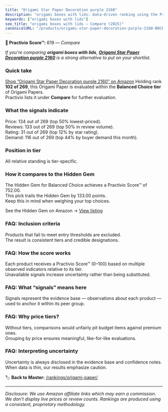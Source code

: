 ```yaml
---
title: "Origami Star Paper Decoration purple 2160"
description: "origami boxes with lids: Data-driven ranking using the Practivio Score™. Positioned by quality, value, demand, findability, momentum."
keywords: ["origami boxes with lids"]
seo_title: "origami boxes with lids — Compare (2025)"
canonicalURL: "/products/origami-star-paper-decoration-purple-2160-B0CR7JK9WB/"
---
```


**🛒 Practivio Score™:** 619 — _Compare_


*If you're comparing **origami boxes with lids**, **[Origami Star Paper Decoration purple 2160](https://www.amazon.com/dp/B0CR7JK9WB?tag=practivio-20)** is a strong alternative to put on your shortlist.*
### Quick take
[Shop “Origami Star Paper Decoration purple 2160” on Amazon](https://www.amazon.com/dp/B0CR7JK9WB?tag=practivio-20)
Holding rank **102 of 269**, this Origami Paper is evaluated within the **Balanced Choice tier** of Origami Papers.  
Practivio lists it under **Compare** for further evaluation.

### What the signals indicate
Price: 134 out of 269 (top 50% lowest-priced).  
Reviews: 133 out of 269 (top 50% in review volume).  
Rating: 31 out of 269 (top 12% by star rating).  
Demand: 116 out of 269 (top 44% by buyer demand this month).

### Position in tier
All relative standing is tier-specific.

### How it compares to the Hidden Gem
The Hidden Gem for Balanced Choice achieves a Practivio Score™ of 752.00.  
This pick trails the Hidden Gem by 133.00 points.  
Keep this in mind when weighing your top choices.  

See the Hidden Gem on Amazon → [View listing](https://www.amazon.com/dp/B07VYVH18C?tag=practivio-20)

### FAQ: Inclusion criteria
Products that fail to meet entry thresholds are excluded.  
The result is consistent tiers and credible designations.

### FAQ: How the score works
Each product receives a Practivio Score™ (0–100) based on multiple observed indicators relative to its tier.  
Unavailable signals increase uncertainty rather than being substituted.

### FAQ: What “signals” means here
Signals represent the evidence base — observations about each product — used to anchor it within its peer group.

### FAQ: Why price tiers?
Without tiers, comparisons would unfairly pit budget items against premium ones.  
Grouping by price ensures meaningful, like-for-like evaluations.

### FAQ: Interpreting uncertainty
Uncertainty is always disclosed in the evidence base and confidence notes.  
When data is thin, our results emphasize caution.

<!-- Missing template for Compare/CompareWithinPriceClass -->


🏷️ **Back to Master:** [/rankings/origami-paper/](/rankings/origami-paper/)

---
_Disclosure: We use Amazon affiliate links which may earn a commission. We don’t display live prices or review counts. Rankings are produced using a consistent, proprietary methodology._
